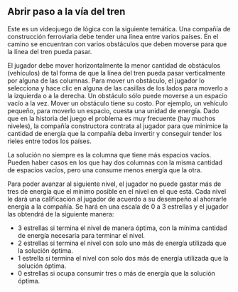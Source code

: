 ## Abrir paso a la vía del tren

Este es un videojuego de lógica con la siguiente temática.
Una compañía de construcción ferroviaria debe tender una línea entre varios países.
En el camino se encuentran con varios obstáculos que deben moverse para que la línea del tren pueda pasar.

El jugador debe mover horizontalmente la menor cantidad de obstáculos (vehículos) de tal forma de que la línea del tren pueda pasar verticalmente por alguna de las columnas.
Para mover un obstáculo, el jugador lo selecciona y hace clic en alguna de las casillas de los lados para moverlo a la izquierda o a la derecha.
Un obstáculo sólo puede moverse a un espacio vacío a la vez.
Mover un obstáculo tiene su costo.
Por ejemplo, un vehículo pequeño, para moverlo un espacio, cuesta una unidad de energía.
Dado que en la historia del juego el problema es muy frecuente (hay muchos niveles), la compañía constructora contrata al jugador para que minimice la cantidad de energía que la compañía deba invertir y conseguir tender los rieles entre todos los países.

La solución no siempre es la columna que tiene más espacios vacíos.
Pueden haber casos en los que hay dos columnas con la misma cantidad de espacios vacíos, pero una consume menos energía que la otra.

Para poder avanzar al siguiente nivel, el jugador no puede gastar más de tres de energía que el mínimo posible en el nivel en el que está.
Cada nivel le dará una calificación al jugador de acuerdo a su desempeño al ahorrarle energía a la compañía.
Se hará en una escala de 0 a 3 estrellas y el jugador las obtendrá de la siguiente manera:
- 3 estrellas si termina el nivel de manera óptima, con la mínima cantidad de energía necesaria para terminar el nivel.
- 2 estrellas si termina el nivel con solo uno más de energía utilizada que la solución óptima.
- 1 estrella si termina el nivel con solo dos más de energía utilizada que la solución óptima.
- 0 estrellas si ocupa consumir tres o más de energía que la solución óptima.
